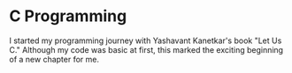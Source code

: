 # C Programming

 I started my programming journey with Yashavant Kanetkar's book "Let Us C." Although my code was basic at first, this marked the exciting beginning of a new chapter for me.